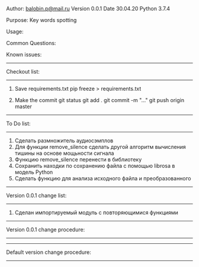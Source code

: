 Author: balobin.p@mail.ru
Version 0.0.1
Date 30.04.20
Python 3.7.4

Purpose:
Key words spotting

Usage:

Common Questions:

Known issues:

************************************************************************************************************************
Checkout list:
************************************************************************************************************************
1. Save requirements.txt
pip freeze > requirements.txt

2. Make the commit
git status
git add .
git commit -m "..."
git push origin master

************************************************************************************************************************
To Do list:
************************************************************************************************************************

1. Сделать размножитель аудиосэмплов
2. Для функции remove_silence сделать другой алгоритм вычисления тишины на основе мощьности сигнала
3. Функцию remove_silence перенести в библиотеку
4. Сохранить находки по сохранению файла с помощью librosa в модель Python
5. Сделать функцию для анализа исходного файла и преобразованного

************************************************************************************************************************
Version 0.0.1 change list:
************************************************************************************************************************
1. Сделан импортируемый модуль с повторяющимися функциями

************************************************************************************************************************
Version 0.0.1 change procedure:
************************************************************************************************************************

************************************************************************************************************************
Default version change procedure:
************************************************************************************************************************

